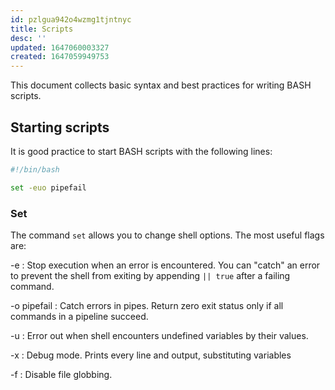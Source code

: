 ```yaml
---
id: pzlgua942o4wzmg1tjntnyc
title: Scripts
desc: ''
updated: 1647060003327
created: 1647059949753
---
```


This document collects basic syntax and best practices for writing
BASH scripts.  

## Starting scripts

It is good practice to start BASH scripts with the following lines:

```bash
#!/bin/bash

set -euo pipefail
```
### Set

The command `set` allows you to change shell options. The most useful flags are:

-e
: Stop execution when an error is encountered. 
You can "catch" an error to prevent the shell from exiting by appending `|| true` after a failing command.

-o pipefail
: Catch errors in pipes. Return zero exit status only if all commands in a pipeline succeed.

-u
: Error out when shell encounters undefined variables by their values.

-x
: Debug mode. Prints every line and output, substituting variables 

-f
: Disable file globbing.

